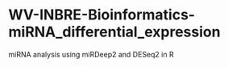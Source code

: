 # WV-INBRE-Bioinformatics-miRNA_differential_expression
miRNA analysis using miRDeep2 and DESeq2 in R
